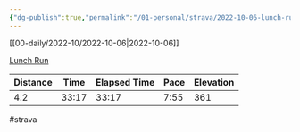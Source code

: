 ```yaml
---
{"dg-publish":true,"permalink":"/01-personal/strava/2022-10-06-lunch-run/"}
---
```



[[00-daily/2022-10/2022-10-06\|2022-10-06]]

[Lunch Run](https://www.strava.com/activities/7922949440)

| Distance | Time  | Elapsed Time | Pace | Elevation |
| -------- | ----- | ------------ | ---- | --------- |
| 4.2      | 33:17 | 33:17        | 7:55 | 361       |




#strava
